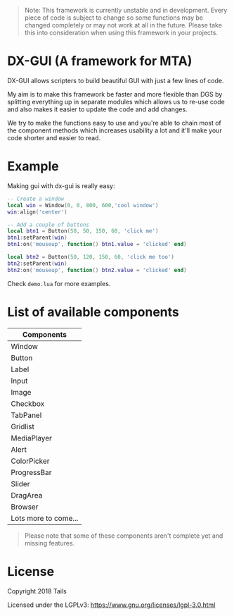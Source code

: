 > Note: This framework is currently unstable and in development. Every piece of code is subject to change so some functions may be changed completely or may not work at all in the future. Please take this into consideration when using this framework in your projects.

# DX-GUI (A framework for MTA)

DX-GUI allows scripters to build beautiful GUI with just a few lines of code.

My aim is to make this framework be faster and more flexible than DGS by splitting everything up in separate modules which allows us to re-use code and also makes it easier to update the code and add changes.

We try to make the functions easy to use and you're able to chain most of the component methods which increases usability a lot and it'll make your code shorter and easier to read.

# Example

Making gui with dx-gui is really easy:

```lua
-- Create a window
local win = Window(0, 0, 800, 600,'cool window')
win:align('center')

-- Add a couple of buttons
local btn1 = Button(50, 50, 150, 60, 'click me')
btn1:setParent(win)
btn1:on('mouseup', function() btn1.value = 'clicked' end)

local btn2 = Button(50, 120, 150, 60, 'click me too')
btn2:setParent(win)
btn2:on('mouseup', function() btn2.value = 'clicked' end)
```

Check ``demo.lua`` for more examples.

# List of available components
| Components |
| ------- |
| Window |
| Button |
| Label |
| Input |
| Image |
| Checkbox |
| TabPanel |
| Gridlist |
| MediaPlayer |
| Alert |
| ColorPicker |
| ProgressBar |
| Slider |
| DragArea |
| Browser |
| Lots more to come... |

> Please note that some of these components aren't complete yet and missing features.

# License

Copyright 2018 Tails

Licensed under the LGPLv3: https://www.gnu.org/licenses/lgpl-3.0.html
